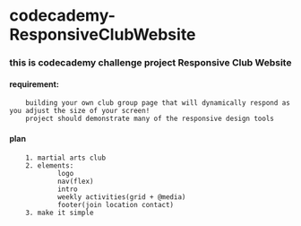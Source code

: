 # codecademy-ResponsiveClubWebsite
### this is codecademy challenge project Responsive Club Website
#### requirement:
        building your own club group page that will dynamically respond as you adjust the size of your screen! ​
        project should demonstrate many of the responsive design tools 

#### plan
        1. martial arts club
        2. elements:
                logo
                nav(flex)
                intro
                weekly activities(grid + @media)
                footer(join location contact)
        3. make it simple        
